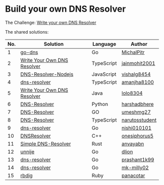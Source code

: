 # Build your own DNS Resolver

The Challenge: [Write your own DNS Resolver](https://codingchallenges.fyi/challenges/challenge-dns-resolver)

The shared solutions:

| No. | Solution | Language | Author |
|-----|----------|----------|--------|
| 1 | [go-dns](https://github.com/MichalPitr/go-dns) | Go | [MichalPitr](https://github.com/MichalPitr) |
| 2 | [Write Your Own DNS Resolver](https://github.com/jainmohit2001/coding-challenges/tree/master/src/22) | TypeScript | [jainmohit2001](https://github.com/jainmohit2001) |
| 3 | [DNS-Resolver-Nodejs](https://github.com/vishalg8454/DNS-Resolver-Nodejs/tree/master) | JavaScript | [vishalg8454](https://github.com/vishalg8454) |
| 4 | [dns-resolver](https://github.com/amanjha8100/dns-resolver) | TypeScript | [amanjha8100](https://github.com/amanjha8100) |
| 5 | [Write Your Own DNS Resolver](https://github.com/lolo8304/coding-challenge/tree/main/no-22) | Java | [lolo8304](https://github.com/lolo8304) |
| 6 | [DNS-Resolver](https://github.com/harshadbhere/DNS-Resolver) | Python | [harshadbhere](https://github.com/harshadbhere) |
| 7 | [DNS-Resolver](https://github.com/umeshmg27/DNS-Resolver)  | GO | [umeshmg27](https://github.com/umeshmg27) |
| 8 | [DNS-Resolver](https://github.com/narutosstudent/dns-resolver)  | TypeScript | [narutosstudent](https://github.com/narutosstudent) |
| 9 | [dns-resolver](https://github.com/nishi010101/dns-resolver)  | Go | [nishi010101](https://github.com/nishi010101) |
| 10 | [DNSResolver](https://github.com/onesiphorus5/DNSResolver)  | C++ | [onesiphorus5](https://github.com/onesiphorus5) |
| 11 | [Simple DNS-Resolver](https://github.com/anvayabn/DnsResolverInRust-.git) | Rust | [anvayabn](https://github.com/anvayabn) |
| 12 | [unnije](https://github.com/dlion/unnije) | Go | [dlion](https://github.com/dlion) |
| 13 | [dns-resolver](https://github.com/prashant1k99/dns-resolver) | Go | [prashant1k99](https://github.com/prashant1k99) |
| 14 | [dns-resolver](https://github.com/mk-milly02/dns-resolver) | Go | [mk-milly02](https://github.com/mk-milly02) |
| 15 | [rbdig](https://github.com/panacotar/rbdig) | Ruby | [panacotar](https://github.com/panacotar) |
